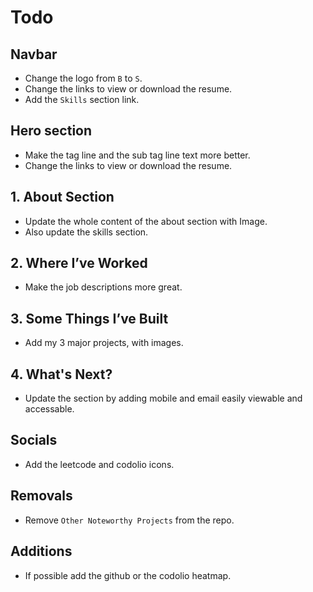 # Todo

## Navbar

- Change the logo from `B` to `S`.
- Change the links to view or download the resume.
- Add the `Skills` section link.

## Hero section

- Make the tag line and the sub tag line text more better.
- Change the links to view or download the resume.

## 1. About Section

- Update the whole content of the about section with Image.
- Also update the skills section.

## 2. Where I’ve Worked

- Make the job descriptions more great.

## 3. Some Things I’ve Built

- Add my 3 major projects, with images.

## 4. What's Next?

- Update the section by adding mobile and email easily viewable and accessable.

## Socials

- Add the leetcode and codolio icons.

## Removals

- Remove `Other Noteworthy Projects` from the repo.

## Additions

- If possible add the github or the codolio heatmap.
